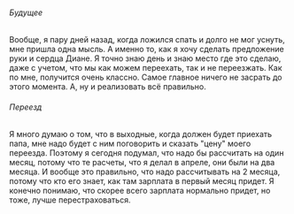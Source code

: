 ###### Будущее
Вообще, я пару дней назад, когда ложился спать и долго не мог уснуть, мне пришла одна мысль. А именно то, как я хочу сделать предложение руки и сердца Диане. Я точно знаю день и знаю место где это сделаю, даже с учетом, что мы как можем переехать, так и не переезжать.
Как по мне, получится очень классно. Самое главное ничего не засрать до этого момента. А, ну и реализовать всё правильно. 
###### Переезд
Я много думаю о том, что в выходные, когда должен будет приехать папа, мне надо будет с ним поговорить и сказать "цену" моего переезда. Поэтому я сегодня подумал, что надо бы рассчитать на один месяц, потому что те расчеты, что я делал в апреле, они были на два месяца. И вообще это правильно, что надо рассчитывать на 2 месяца, потому что кто его знает, как там зарплата в первый месяц придет. 
Я конечно понимаю, что скорее всего зарплата нормально придет, но тоже, лучше перестраховаться. 